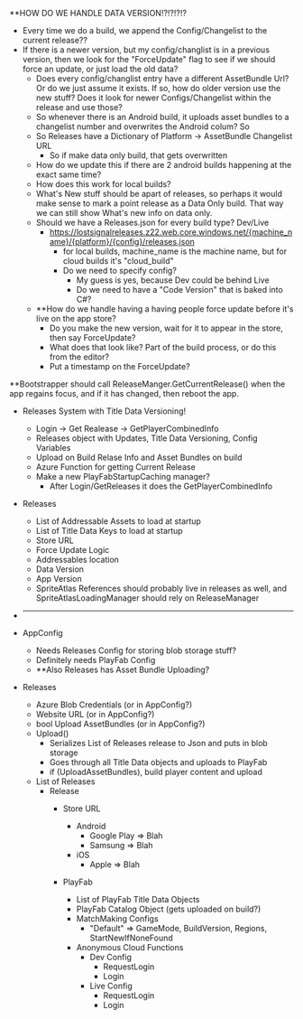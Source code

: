 

**HOW DO WE HANDLE DATA VERSION!?!?!?!?
  * Every time we do a build, we append the Config/Changelist to the current release??
  * If there is a newer version, but my config/changlist is in a previous version, then
    we look for the "ForceUpdate" flag to see if we should force an update, or just load
    the old data?
    * Does every config/changlist entry have a different AssetBundle Url?  Or do we just
      assume it exists.  If so, how do older version use the new stuff?  Does it look for
      newer Configs/Changelist within the release and use those?
    * So whenever there is an Android build, it uploads asset bundles to a changelist number
      and overwrites the Android colum?  So 
    * So Releases have a Dictionary of Platform -> AssetBundle Changelist URL
      * So if make data only build, that gets overwritten
    * How do we update this if there are 2 android builds happening at the exact same time?
    * How does this work for local builds?
    * What's New stuff should be apart of releases, so perhaps it would make sense to mark 
      a point release as a Data Only build.  That way we can still show What's new info on 
      data only.
    * Should we have a Releases.json for every build type?  Dev/Live
      * https://lostsignalreleases.z22.web.core.windows.net/{machine_name}/{platform}/{config}/releases.json
        * for local builds, machine_name is the machine name, but for cloud builds it's "cloud_build"
        * Do we need to specify config?  
          * My guess is yes, because Dev could be behind Live
          * Do we need to have a "Code Version" that is baked into C#?
    * **How do we handle having a having people force update before it's live on the app store?
      * Do you make the new version, wait for it to appear in the store, then say ForceUpdate?
      * What does that look like?  Part of the build process, or do this from the editor?
      * Put a timestamp on the ForceUpdate?


**Bootstrapper should call ReleaseManger.GetCurrentRelease() when the app regains focus, and if it has
changed, then reboot the app.

* Releases System with Title Data Versioning!
  * Login -> Get Realease -> GetPlayerCombinedInfo
  * Releases object with Updates, Title Data Versioning, Config Variables
  * Upload on Build Relase Info and Asset Bundles on build
  * Azure Function for getting Current Release
  * Make a new PlayFabStartupCaching manager?
    * After Login/GetReleases it does the GetPlayerCombinedInfo

* Releases
  * List of Addressable Assets to load at startup
  * List of Title Data Keys to load at startup
  * Store URL
  * Force Update Logic
  * Addressables location
  * Data Version
  * App Version
  * SpriteAtlas References should probably live in releases as well, and SpriteAtlasLoadingManager should rely on ReleaseManager

* --------------------------------------------

* AppConfig
  * Needs Releases Config for storing blob storage stuff?
  * Definitely needs PlayFab Config 
  * **Also Releases has Asset Bundle Uploading?

* Releases
  * Azure Blob Credentials (or in AppConfig?)
  * Website URL (or in AppConfig?)
  * bool Upload AssetBundles (or in AppConfig?)
  * Upload()
    * Serializes List of Releases release to Json and puts in blob storage
    * Goes through all Title Data objects and uploads to PlayFab
    * if (UploadAssetBundles), build player content and upload
  * List of Releases
    * Release
      * Store URL
        * Android
          * Google Play => Blah
          * Samsung => Blah
        * iOS
          * Apple => Blah

      * PlayFab
        * List of PlayFab Title Data Objects
        * PlayFab Catalog Object (gets uploaded on build?)
        * MatchMaking Configs
          * "Default" => GameMode, BuildVersion, Regions, StartNewIfNoneFound
        * Anonymous Cloud Functions
          * Dev Config
            * RequestLogin
            * Login
          * Live Config
            * RequestLogin
            * Login